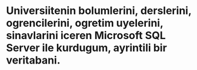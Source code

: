 # Universiitenin bolumlerini, derslerini, ogrencilerini, ogretim uyelerini, sinavlarini iceren Microsoft SQL Server ile kurdugum, ayrintili bir veritabani.
